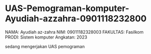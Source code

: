 # UAS-Pemograman-komputer-Ayudiah-azzahra-0901118232800
NAMA: Ayudiah az-zahra
NIM: 09011182328003
FAKULTAS: Fasilkom
PRODI: Sistem komputer
Angkatan: 2023

sedang mengerjakan UAS pemograman
